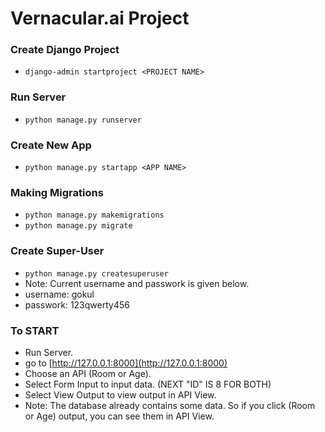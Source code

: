 # Vernacular.ai Project

### Create Django Project
- `django-admin startproject <PROJECT NAME>`

### Run Server
- `python manage.py runserver`

### Create New App
- `python manage.py startapp <APP NAME>`

### Making Migrations
- `python manage.py makemigrations`
- `python manage.py migrate`

### Create Super-User
- `python manage.py createsuperuser`
- Note: Current username and passwork is given below.
 - username: gokul
 - passwork: 123qwerty456

### To START
- Run Server.
- go to [http://127.0.0.1:8000](http://127.0.0.1:8000)
- Choose an API (Room or Age).
- Select Form Input to input data. (NEXT "ID" IS 8 FOR BOTH)
- Select View Output to view output in API View. 
- Note: The database already contains some data. So if you click (Room or Age) output, you can see them in API View.

